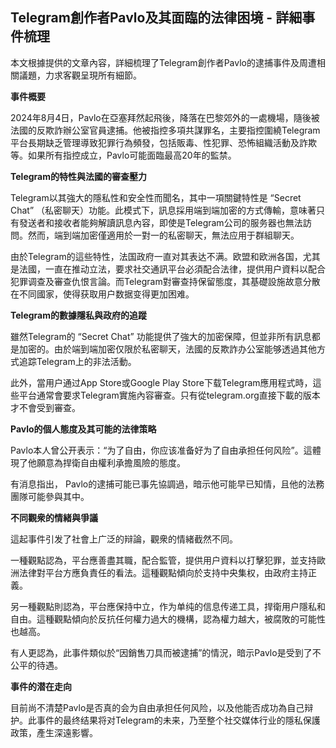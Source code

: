 ## Telegram創作者Pavlo及其面臨的法律困境 - 詳細事件梳理

本文根據提供的文章內容，詳細梳理了Telegram創作者Pavlo的逮捕事件及周遭相關議題，力求客觀呈現所有細節。

**事件概要**

2024年8月4日，Pavlo在亞塞拜然起飛後，降落在巴黎郊外的一處機場，隨後被法國的反欺詐辦公室官員逮捕。他被指控多項共謀罪名，主要指控圍繞Telegram平台長期缺乏管理導致犯罪行為頻發，包括販毒、性犯罪、恐怖組織活動及詐欺等。如果所有指控成立，Pavlo可能面臨最高20年的監禁。

**Telegram的特性與法國的審查壓力**

Telegram以其強大的隱私性和安全性而聞名，其中一項關鍵特性是 “Secret Chat” （私密聊天）功能。此模式下，訊息採用端到端加密的方式傳輸，意味著只有發送者和接收者能夠解讀訊息內容，即使是Telegram公司的服务器也無法訪問。然而，端到端加密僅適用於一對一的私密聊天，無法应用于群組聊天。

由於Telegram的這些特性，法国政府一直对其表达不满。欧盟和欧洲各国，尤其是法國，一直在推动立法，要求社交通訊平台必須配合法律，提供用户資料以配合犯罪调查及審查仇恨言論。而Telegram對審查持保留態度，其基礎設施故意分散在不同國家，使得获取用户数据变得更加困难。

**Telegram的數據隱私與政府的追蹤**

雖然Telegram的 “Secret Chat” 功能提供了強大的加密保障，但並非所有訊息都是加密的。由於端到端加密仅限於私密聊天，法國的反欺詐办公室能够透過其他方式追踪Telegram上的非法活動。

此外，當用户通过App Store或Google Play Store下载Telegram應用程式時，這些平台通常會要求Telegram實施內容審查。只有從telegram.org直接下載的版本才不會受到審查。

**Pavlo的個人態度及其可能的法律策略**

Pavlo本人曾公开表示：“为了自由，你应该准备好为了自由承担任何风险”。這體現了他願意為捍衛自由權利承擔風險的態度。

有消息指出， Pavlo的逮捕可能已事先協調過，暗示他可能早已知情，且他的法務團隊可能參與其中。

**不同觀衆的情緒與爭議**

這起事件引发了社會上广泛的辩論，觀衆的情緒截然不同。

一種觀點認為，平台應善盡其職，配合監管，提供用户資料以打擊犯罪，並支持歐洲法律對平台方應負責任的看法。這種觀點傾向於支持中央集权，由政府主持正義。

另一種觀點則認為，平台應保持中立，作为单纯的信息传递工具，捍衛用户隱私和自由。這種觀點傾向於反抗任何權力過大的機構，認為權力越大，被腐敗的可能性也越高。

有人更認為，此事件類似於“因銷售刀具而被逮捕”的情況，暗示Pavlo是受到了不公平的待遇。

**事件的潜在走向**

目前尚不清楚Pavlo是否真的会为自由承担任何风险，以及他能否成功為自己辩护。此事件的最终结果将对Telegram的未来，乃至整个社交媒体行业的隱私保護政策，產生深遠影響。